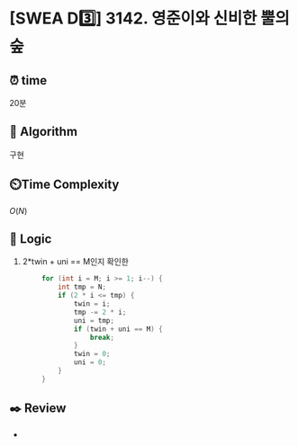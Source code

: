 # [SWEA D3️⃣] 3142. 영준이와 신비한 뿔의 숲
 
## ⏰  **time**

20분

## :pushpin: **Algorithm**

구현

## ⏲️**Time Complexity**

$O(N)$

## :round_pushpin: **Logic**
1. 2*twin + uni == M인지 확인한
```cpp
		for (int i = M; i >= 1; i--) {
			int tmp = N;
			if (2 * i <= tmp) {
				twin = i;
				tmp -= 2 * i;
				uni = tmp;
				if (twin + uni == M) {
					break;
				}
				twin = 0;
				uni = 0;
			}
		}
```

## :black_nib: **Review**
- 
